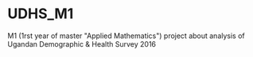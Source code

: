 # UDHS_M1
M1 (1rst year of master "Applied Mathematics") project about analysis of Ugandan Demographic &amp; Health Survey 2016 
